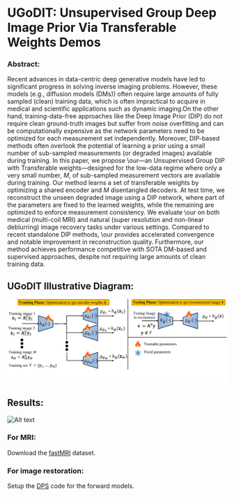 # UGoDIT: Unsupervised Group Deep Image Prior Via Transferable Weights Demos


### Abstract: 

Recent advances in data-centric deep generative models have led to significant progress in solving inverse imaging problems. However, these models (e.g., diffusion models (DMs)) often require large amounts of fully sampled (clean) training data, which is often impractical to acquire in medical and scientific applications such as dynamic imaging.On the other hand, training-data-free approaches like the Deep Image Prior (DIP) do not require clean ground-truth images but suffer from noise overfitting and can be computationally expensive as the network parameters need to be optimized for each measurement set independently. Moreover, DIP-based methods often overlook the potential of learning a prior using a small number of sub-sampled measurements (or degraded images) available during training. In this paper, we propose \our—an Unsupervised Group DIP with Transferable weights—designed for the low-data regime where only a very small number, $M$, of sub-sampled measurement vectors are available during training. Our method learns a set of transferable weights by optimizing a shared encoder and $M$ disentangled decoders. At test time, we reconstruct the unseen degraded image using a DIP network, where part of the parameters are fixed to the learned weights, while the remaining are optimized to enforce measurement consistency. We evaluate \our on both medical (multi-coil MRI) and natural (super resolution and non-linear deblurring) image recovery tasks under various settings. Compared to recent standalone DIP methods, \our provides accelerated convergence and notable improvement in reconstruction quality. Furthermore, our method achieves performance competitive with SOTA DM-based and supervised approaches, despite not requiring large amounts of clean training data. 



## UGoDIT Illustrative Diagram:
![Alt text](uGro_DIT_BD_03.png)

## Results:
![Alt text](aSeqDIP_visuals.png)



### For MRI: 
Download the [fastMRI](https://github.com/microsoft/fastmri-plus/tree/main) dataset. 

### For image restoration: 
Setup the [DPS](https://github.com/DPS2022/diffusion-posterior-sampling) code for the forward models. 
